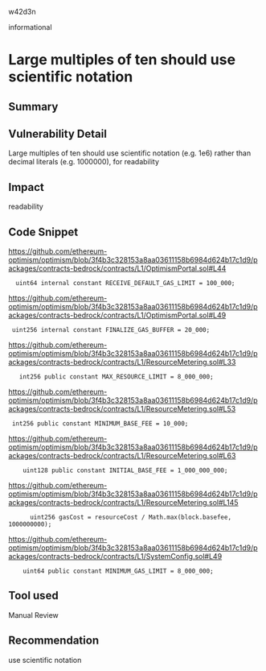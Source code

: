 w42d3n

informational

# Large multiples of ten should use scientific notation

## Summary

## Vulnerability Detail

Large multiples of ten should use scientific notation (e.g. 1e6) rather than decimal literals (e.g. 1000000), for readability

## Impact

readability 

## Code Snippet

https://github.com/ethereum-optimism/optimism/blob/3f4b3c328153a8aa03611158b6984d624b17c1d9/packages/contracts-bedrock/contracts/L1/OptimismPortal.sol#L44

```solidity
  uint64 internal constant RECEIVE_DEFAULT_GAS_LIMIT = 100_000;
```

https://github.com/ethereum-optimism/optimism/blob/3f4b3c328153a8aa03611158b6984d624b17c1d9/packages/contracts-bedrock/contracts/L1/OptimismPortal.sol#L49

```solidity
 uint256 internal constant FINALIZE_GAS_BUFFER = 20_000;
```

https://github.com/ethereum-optimism/optimism/blob/3f4b3c328153a8aa03611158b6984d624b17c1d9/packages/contracts-bedrock/contracts/L1/ResourceMetering.sol#L33

```solidity
   int256 public constant MAX_RESOURCE_LIMIT = 8_000_000;
```

https://github.com/ethereum-optimism/optimism/blob/3f4b3c328153a8aa03611158b6984d624b17c1d9/packages/contracts-bedrock/contracts/L1/ResourceMetering.sol#L53

```solidity
 int256 public constant MINIMUM_BASE_FEE = 10_000;
```

https://github.com/ethereum-optimism/optimism/blob/3f4b3c328153a8aa03611158b6984d624b17c1d9/packages/contracts-bedrock/contracts/L1/ResourceMetering.sol#L63

```solidity
    uint128 public constant INITIAL_BASE_FEE = 1_000_000_000;
```

https://github.com/ethereum-optimism/optimism/blob/3f4b3c328153a8aa03611158b6984d624b17c1d9/packages/contracts-bedrock/contracts/L1/ResourceMetering.sol#L145

```solidity
      uint256 gasCost = resourceCost / Math.max(block.basefee, 1000000000);
```

https://github.com/ethereum-optimism/optimism/blob/3f4b3c328153a8aa03611158b6984d624b17c1d9/packages/contracts-bedrock/contracts/L1/SystemConfig.sol#L49

```solidity
    uint64 public constant MINIMUM_GAS_LIMIT = 8_000_000;
```

## Tool used

Manual Review

## Recommendation

use scientific notation